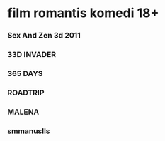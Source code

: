 # film romantis komedi 18+
###  Sex And Zen 3d 2011
###  33D INVADER
###  365 DAYS
###  ROADTRIP
###  MALENA
###  εmmanuεllε
